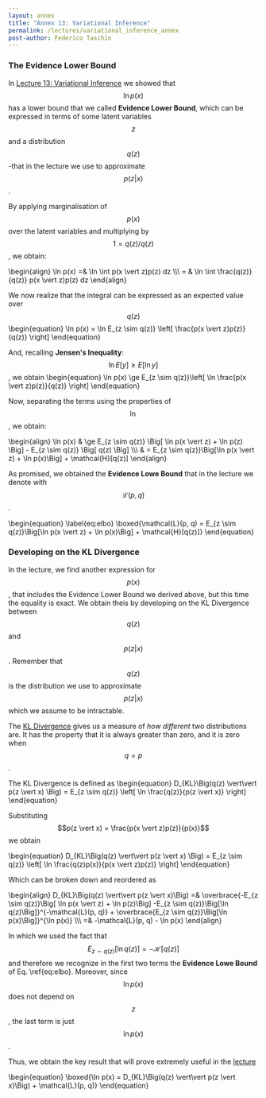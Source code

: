 ```yaml
---
layout: annex
title: "Annex 13: Variational Inference"
permalink: /lectures/variational_inference_annex
post-author: Federico Taschin
---
```


### The Evidence Lower Bound
In [Lecture 13: Variational Inference](/lectures/lecture13) we showed that $$\ln p(x)$$ has a
lower bound that we called **Evidence Lower Bound**, which can be expressed in terms of some
latent variables $$z$$ and a distribution $$q(z)$$ -that in the lecture we use to approximate
$$p(z \vert x)$$.

By applying marginalisation of $$p(x)$$ over the latent variables and multiplying by
$$1 = q(z) / q(z)$$, we obtain:

\begin{align}
\ln p(x) =& \ln \int p(x \vert z)p(z) dz \\\\\\
          = & \ln \int \frac{q(z)}{q(z)} p(x \vert z)p(z) dz
\end{align}

We now realize that the integral can be expressed as an expected value over $$q(z)$$
\begin{equation}
\ln p(x) = \ln E_{z \sim q(z)} \left[ \frac{p(x \vert z)p(z)}{q(z)} \right]
\end{equation}

And, recalling **Jensen's Inequality**: $$\ln E[y] \ge E[\ln y]$$, we obtain
\begin{equation}
\ln p(x) \ge E_{z \sim q(z)}\left[ \ln \frac{p(x \vert z)p(z)}{q(z)} \right]
\end{equation}

Now, separating the terms using the properties of $$\ln$$, we obtain:

\begin{align}
\ln p(x) & \ge E_{z \sim q(z)} \Big[ \ln p(x \vert z) + \ln p(z) \Big] -
E_{z \sim q(z)} \Big[ q(z) \Big] \\\\\\
& = E_{z \sim q(z)}\Big[\ln p(x \vert z) + \ln p(x)\Big] + \mathcal{H}[q(z)]
\end{align}

As promised, we obtained the **Evidence Lowe Bound** that in the lecture we denote with
$$\mathcal{L}(p, q)$$.

\begin{equation}
\label{eq:elbo}
\boxed{\mathcal{L}(p, q) = E_{z \sim q(z)}\Big[\ln p(x \vert z) + \ln p(x)\Big] +
\mathcal{H}[q(z)]}
\end{equation}


### Developing on the KL Divergence
In the lecture, we find another expression for $$p(x)$$, that includes the Evidence Lower Bound
we derived above, but this time the equality is exact. We obtain theis by developing on the
KL Divergence between $$q(z)$$ and $$p(z \vert x)$$. Remember that $$q(z)$$ is the distribution
we use to approximate $$p(z \vert x)$$ which we assume to be intractable.

The [KL Divergence](https://en.wikipedia.org/wiki/Kullback%E2%80%93Leibler_divergence) gives us
a measure of *how different* two distributions are. It has the property that it is always
greater than zero, and it is zero when $$q = p$$.

The KL Divergence is defined as
\begin{equation}
D_{KL}\Big(q(z) \vert\vert p(z \vert x) \Big) = E_{z \sim q(z)} \left[
\ln \frac{q(z)}{p(z \vert x)} \right]
\end{equation}

Substituting $$p(z \vert x) = \frac{p(x \vert z)p(z)}{p(x)}$$ we obtain

\begin{equation}
D_{KL}\Big(q(z) \vert\vert p(z \vert x) \Big) = E_{z \sim q(z)} \left[
\ln \frac{q(z)p(x)}{p(x \vert z)p(z)} \right]
\end{equation}

Which can be broken down and reordered as

\begin{align}
D_{KL}\Big(q(z) \vert\vert p(z \vert x)\Big) =&
\overbrace{-E_{z \sim q(z)}\Big[ \ln p(x \vert z) + \ln p(z)\Big]
-E_{z \sim q(z)}\Big[\ln q(z)\Big]}^{-\mathcal{L}(p, q)} +
\overbrace{E_{z \sim q(z)}\Big[\ln p(x)\Big]}^{\ln p(x)} \\\\\\
 =& -\mathcal{L}(p, q) - \ln p(x)
\end{align}

In which we used the fact that $$E_{z \sim q(z)}[\ln q(z)] = -\mathcal{H}[q(z)]$$ and therefore
we recognize in the first two terms the **Evidence Lowe Bound** of Eq. \ref{eq:elbo}. Moreover,
since $$\ln p(x)$$ does not depend on $$z$$, the last term is just $$\ln p(x)$$.

Thus, we obtain the key result that will prove extremely useful in the
[lecture](/lectures/lecture13)

\begin{equation}
\boxed{\ln p(x) = D_{KL}\Big(q(z) \vert\vert p(z \vert x)\Big) + \mathcal{L}(p, q)}
\end{equation}
